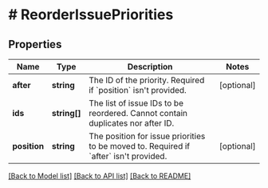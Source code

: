 # # ReorderIssuePriorities

## Properties

Name | Type | Description | Notes
------------ | ------------- | ------------- | -------------
**after** | **string** | The ID of the priority. Required if &#x60;position&#x60; isn&#39;t provided. | [optional]
**ids** | **string[]** | The list of issue IDs to be reordered. Cannot contain duplicates nor after ID. |
**position** | **string** | The position for issue priorities to be moved to. Required if &#x60;after&#x60; isn&#39;t provided. | [optional]

[[Back to Model list]](../../README.md#models) [[Back to API list]](../../README.md#endpoints) [[Back to README]](../../README.md)
